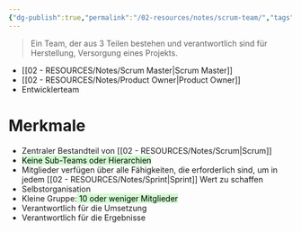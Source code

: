 ```yaml
---
{"dg-publish":true,"permalink":"/02-resources/notes/scrum-team/","tags":["projektmanagement/vorgehensmodell/agile"],"noteIcon":"","updated":"2024-11-24T19:28:25.394+01:00"}
---
```


>Ein Team, der aus 3 Teilen bestehen und verantwortlich sind für Herstellung, Versorgung eines Projekts.

- [[02 - RESOURCES/Notes/Scrum Master\|Scrum Master]]
- [[02 - RESOURCES/Notes/Product Owner\|Product Owner]]
- Entwicklerteam

# Merkmale
- Zentraler Bestandteil von [[02 - RESOURCES/Notes/Scrum\|Scrum]]
- <mark style="background: #BBFABBA6;">Keine Sub-Teams oder Hierarchien</mark>
- Mitglieder verfügen über alle Fähigkeiten, die erforderlich sind, um in jedem [[02 - RESOURCES/Notes/Sprint\|Sprint]] Wert zu schaffen
- Selbstorganisation
- Kleine Gruppe:<mark style="background: #BBFABBA6;"> 10 oder weniger Mitglieder</mark>
- Verantwortlich für die Umsetzung
- Verantwortlich für die Ergebnisse